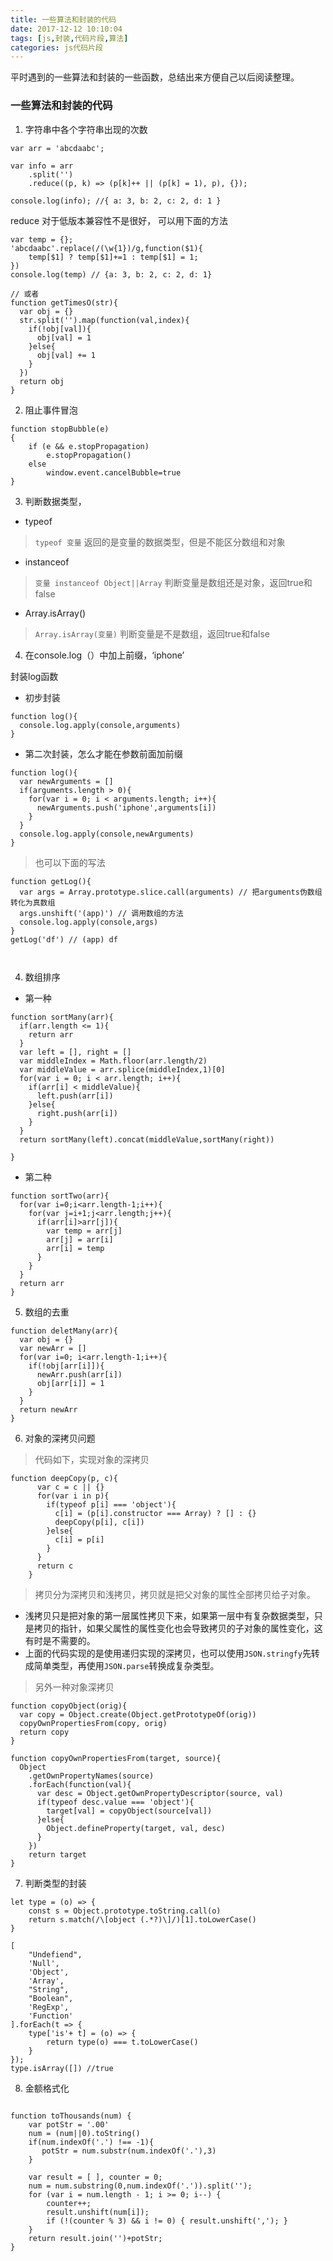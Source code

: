```yaml
---
title: 一些算法和封装的代码
date: 2017-12-12 10:10:04
tags: [js,封装,代码片段,算法]
categories: js代码片段
---
```

平时遇到的一些算法和封装的一些函数，总结出来方便自己以后阅读整理。
<!-- more -->
### 一些算法和封装的代码


1. 字符串中各个字符串出现的次数
```
var arr = 'abcdaabc';

var info = arr
    .split('')
    .reduce((p, k) => (p[k]++ || (p[k] = 1), p), {});

console.log(info); //{ a: 3, b: 2, c: 2, d: 1 }

```
reduce 对于低版本兼容性不是很好，
可以用下面的方法

```
var temp = {};
'abcdaabc'.replace(/(\w{1})/g,function($1){
    temp[$1] ? temp[$1]+=1 : temp[$1] = 1;
})
console.log(temp) // {a: 3, b: 2, c: 2, d: 1}

// 或者
function getTimesO(str){
  var obj = {}
  str.split('').map(function(val,index){
    if(!obj[val]){
      obj[val] = 1 
    }else{
      obj[val] += 1
    }
  })
  return obj
}

```

2. 阻止事件冒泡
```
function stopBubble(e)
{
    if (e && e.stopPropagation)
        e.stopPropagation()
    else
        window.event.cancelBubble=true
}

```

3. 判断数据类型，
- typeof 
> `typeof 变量`  返回的是变量的数据类型，但是不能区分数组和对象
- instanceof 
> `变量 instanceof Object||Array` 判断变量是数组还是对象，返回true和false
- Array.isArray()
> `Array.isArray(变量)`  判断变量是不是数组，返回true和false

4. 在console.log（）中加上前缀，‘iphone’

封装log函数
- 初步封装
```
function log(){
  console.log.apply(console,arguments)
}

```
- 第二次封装，怎么才能在参数前面加前缀

```
function log(){
  var newArguments = []
  if(arguments.length > 0){
    for(var i = 0; i < arguments.length; i++){
      newArguments.push('iphone',arguments[i])
    }
  }
  console.log.apply(console,newArguments)
}

```
> 也可以下面的写法

```
function getLog(){
  var args = Array.prototype.slice.call(arguments) // 把arguments伪数组转化为真数组
  args.unshift('(app)') // 调用数组的方法
  console.log.apply(console,args)
}
getLog('df') // (app) df



```

4. 数组排序

- 第一种
```
function sortMany(arr){
  if(arr.length <= 1){
    return arr
  }
  var left = [], right = []
  var middleIndex = Math.floor(arr.length/2)
  var middleValue = arr.splice(middleIndex,1)[0]
  for(var i = 0; i < arr.length; i++){
    if(arr[i] < middleValue){
      left.push(arr[i])
    }else{
      right.push(arr[i])
    }
  }
  return sortMany(left).concat(middleValue,sortMany(right))

}

```

- 第二种

```
function sortTwo(arr){
  for(var i=0;i<arr.length-1;i++){
    for(var j=i+1;j<arr.length;j++){
      if(arr[i]>arr[j]){
        var temp = arr[j]
        arr[j] = arr[i]
        arr[i] = temp
      }
    }
  }
  return arr
}

```
5. 数组的去重

```
function deletMany(arr){
  var obj = {}
  var newArr = []
  for(var i=0; i<arr.length-1;i++){
    if(!obj[arr[i]]){
      newArr.push(arr[i])
      obj[arr[i]] = 1
    }
  }
  return newArr
}

```


6. 对象的深拷贝问题
> 代码如下，实现对象的深拷贝

```
function deepCopy(p, c){
      var c = c || {}
      for(var i in p){
        if(typeof p[i] === 'object'){
          c[i] = (p[i].constructor === Array) ? [] : {}
          deepCopy(p[i], c[i])
        }else{
          c[i] = p[i]
        }
      }
      return c
    }

```
 >拷贝分为深拷贝和浅拷贝，拷贝就是把父对象的属性全部拷贝给子对象。
- 浅拷贝只是把对象的第一层属性拷贝下来，如果第一层中有复杂数据类型，只是拷贝的指针，如果父属性的属性变化也会导致拷贝的子对象的属性变化，这有时是不需要的。
- 上面的代码实现的是使用递归实现的深拷贝，也可以使用`JSON.stringfy`先转成简单类型，再使用`JSON.parse`转换成复杂类型。
> 另外一种对象深拷贝

```
function copyObject(orig){
  var copy = Object.create(Object.getPrototypeOf(orig))
  copyOwnPropertiesFrom(copy, orig)
  return copy
}

function copyOwnPropertiesFrom(target, source){
  Object
    .getOwnPropertyNames(source)
    .forEach(function(val){
      var desc = Object.getOwnPropertyDescriptor(source, val)
      if(typeof desc.value === 'object'){
        target[val] = copyObject(source[val])
      }else{
        Object.defineProperty(target, val, desc)
      }
    })
    return target
}

```


7. 判断类型的封装
```
let type = (o) => {
    const s = Object.prototype.toString.call(o)
    return s.match(/\[object (.*?)\]/)[1].toLowerCase()
}

[
    "Undefiend",
    'Null',
    'Object',
    'Array',
    "String",
    "Boolean",
    'RegExp',
    'Function'
].forEach(t => {
    type['is'+ t] = (o) => {
        return type(o) === t.toLowerCase()
    }
});
type.isArray([]) //true

```

8. 金额格式化

```

function toThousands(num) {
    var potStr = '.00'
    num = (num||0).toString()
    if(num.indexOf('.') !== -1){
       potStr = num.substr(num.indexOf('.'),3)
    }
    
    var result = [ ], counter = 0;
    num = num.substring(0,num.indexOf('.')).split('');
    for (var i = num.length - 1; i >= 0; i--) {
        counter++;
        result.unshift(num[i]);
        if (!(counter % 3) && i != 0) { result.unshift(','); }
    }
    return result.join('')+potStr;
}

```


